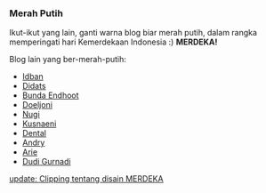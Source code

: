 ### Merah Putih

Ikut-ikut yang lain, ganti warna blog biar merah putih, dalam rangka memperingati hari Kemerdekaan Indonesia :)
**MERDEKA!**

Blog lain yang ber-merah-putih:

- [Idban](http://secandri.com/blog/2005/08/05/merah-putih-ichigo/)
- [Didats](http://didats.net/permalink.php?idxMjIx)
- [Bunda Endhoot](http://endhoot.blogspot.com/2005/08/blog-merah-putih.html)
- [Doeljoni](http://doeljoni.sysadmin.or.id/blogger/index.php/2005/08/03/merdeka-baton/)
- [Nugi](http://nugraha.net/posts/2005/08/04/darah-itu-merah-jenderal/)
- [Kusnaeni](http://kusaeni.com/2005/08/05/merdeka/)
- [Dental](http://www.15june.com/2005/08/06/merah-putih/)
- [Andry](http://blogs.andryshuzain.com/archives/2005/08/06/3108-blogday-2005-and-red-white-conspiracy/)
- [Arie](http://www.malam.or.id/blog/1688.06.html)
- [Dudi Gurnadi](http://dgk.or.id/archives/2005/08/17/dirgahayu-indonesiaku/)

<ins datetime="2005-08-07T17:16:05+00:00">update: [Clipping tentang disain MERDEKA](http://flickr.com/photos/lunge)</ins>

<!-- METADATA: {"time": "2005-08-06 14:50:25", "title": "Merah Putih"} -->
